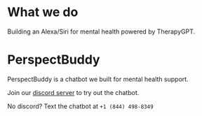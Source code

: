 # What we do

Building an Alexa/Siri for mental health powered by TherapyGPT.

# PerspectBuddy

PerspectBuddy is a chatbot we built for mental health support.

Join our [discord server](https://discord.gg/jFSunA4yCK) to try out the chatbot.

No discord? Text the chatbot at `+1 (844) 498-8349`
